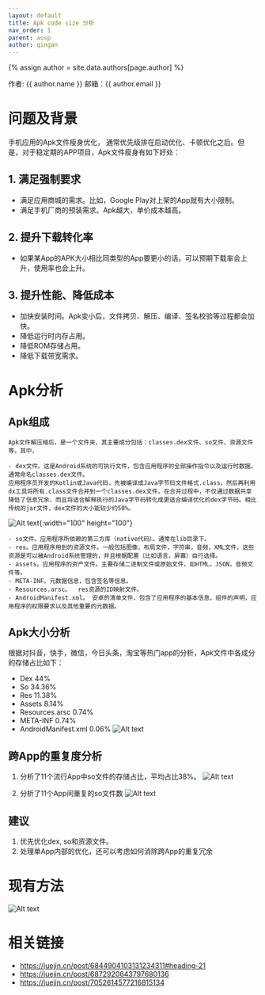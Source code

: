 ```yaml
---
layout: default
title: Apk code size 分析
nav_order: 1
parent: aosp
author: qingan
---
```

{% assign author = site.data.authors[page.author] %}
<div> 作者: {{ author.name }}  
 邮箱：{{ author.email }}
</div>

# 问题及背景
手机应用的Apk文件瘦身优化， 通常优先级排在启动优化、卡顿优化之后。但是，对于稳定期的APP项目，Apk文件瘦身有如下好处：

## 1. 满足强制要求
- 满足应用商城的需求。比如，Google Play对上架的App就有大小限制。
- 满足手机厂商的预装需求。Apk越大，单价成本越高。

## 2. 提升下载转化率
- 如果某App的APK大小相比同类型的App要更小的话，可以预期下载率会上升，使用率也会上升。

## 3. 提升性能、降低成本
- 加快安装时间。Apk变小后，文件拷贝、解压、编译、签名校验等过程都会加快。
- 降低运行时内存占用。
- 降低ROM存储占用。
- 降低下载带宽需求。

# Apk分析
## Apk组成
    Apk文件解压缩后，是一个文件夹，其主要成分包括：classes.dex文件、so文件、资源文件等。其中，

    - dex文件。这是Android系统的可执行文件，包含应用程序的全部操作指令以及运行时数据。通常命名classes.dex文件。
    应用程序员开发的Kotlin或Java代码，先被编译成Java字节码文件格式.class，然后再利用dx工具将所有.class文件合并到一个classes.dex文件。在合并过程中，不仅通过数据共享降低了信息冗余，而且将适合解释执行的Java字节码转化成更适合编译优化的dex字节码。相比传统的jar文件，dex文件的大小能较少约50%。
![Alt text](image-1.png){:width="100" height="100"}

    - so文件。应用程序所依赖的第三方库（native代码）。通常在lib目录下。
    - res。应用程序用到的资源文件。一般包括图像，布局文件，字符串，音频，XML文件，这些资源是可以被Android系统管理的，并且根据配置（比如语言，屏幕）自行选择。
    - assets。应用程序的资产文件。主要存储二进制文件或原始文件，如HTML，JSON，音频文件等。
    - META-INF。元数据信息，包含签名等信息。
    - Resources.arsc。  res资源的ID映射文件。
    - AndroidManifest.xml。 安卓的清单文件，包含了应用程序的基本信息，组件的声明，应用程序的权限要求以及其他重要的元数据。

## Apk大小分析
根据对抖音，快手，微信，今日头条，淘宝等热门app的分析，Apk文件中各成分的存储占比如下：
- Dex  44%
- So   34.36%
- Res   11.38%
- Assets  8.14%                                         
- Resources.arsc 0.74% 
- META-INF 0.74%
- AndroidManifest.xml 0.06%
![Alt text](image-4.png)

## 跨App的重复度分析
1. 分析了11个流行App中so文件的存储占比，平均占比38%。
![Alt text](image-6.png)

2. 分析了11个App间重复的so文件数
![Alt text](image-7.png)

## 建议
1. 优先优化dex, so和资源文件。
2. 处理单App内部的优化，还可以考虑如何消除跨App的重复冗余
# 现有方法
![Alt text](image-5.png)
# 相关链接
- https://juejin.cn/post/6844904103131234311#heading-21
- https://juejin.cn/post/6872920643797680136
- https://juejin.cn/post/7052614577216815134